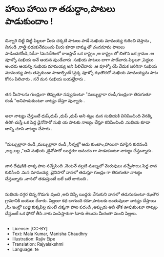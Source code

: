 # హాయి హాయి గా తడుద్దాం,పాటలు పాడుకుందాం !

##
చిన్నారి చిట్టి చిట్టి పిల్లలూ మీకు చక్కటి పాటలు పాడే సుఖియ మామయ్య గురించి చెప్తాను , వినండి ,రాత్రి పడుకునేముందు మీరు
కూడా బామ్మ తో చందమామ పాటలు పాడించుకోండి,సరేనా !మనదేశంలో రాజస్తాన్ ఒక రాష్ట్రం ,ఆ రాష్ట్రం లో బితౌన ఒక గ్రామం .ఆ
వూళ్ళో సుఖియ అనే ఆయన వుండేవారు .సుఖియ పాటలు బాగా పాడేవారు.పిల్లలూ ,పెద్దలు అందరు ఆయన్ని సుఖియ మామయ్య
అని పిలిచేవారు .ఆ వూళ్ళో యే వేడుక జరిగినా సుఖియ మామయ్య పాట తప్పకుండా పాడాల్సిందే !ప్రక్క వూళ్ళో ఝతౌరలో సుఖియ
మామయ్యను పాట కోసం పిలిచారు . సరే మన సుఖియ బయల్దేరారు .

##
తన మీసాలను గుండ్రంగా తిప్పుతూ నవ్వుకుంటూ "మబ్బుల్లారా రండీ,గుండ్రంగా తిరుగుతూ రండీ "అనిపాడుకుంటూ నాట్యం చేస్తూ వున్నారు .

##
అలా నాట్యం చేస్తుంటే ధుప్,ధుప్ ,ధుప్ ,ధుప్ అని శబ్దం మన సుఖియకి వినిపించింది వెనక్కి తిరిగి చుస్తే ఒక పెద్ద డైనోసారో సుఖి య
పాటకు నాట్యం చేస్తూ కనిపించింది .సుఖియ కూడా దాన్ని చూసి నాట్యం చేసారు .

##
"మబ్బుల్లారా రండీ ,మబ్బుల్లారా రండీ ,నీళ్ళల్లో ఆడు కుంటాం,హాయిగా మాపైన కురవండి ,లల్ల,లల్ల ,"అని సుఖియ ,డైనోసారో యిద్దరూ
ఆనందం గా పాడుకుంటూ నాట్యం చేస్తున్నారు .

##
వాన దేవుడికి వాళ్ళ పాట నచ్చేసింది .వెంటనే నల్లటి మబ్బులో మెరుపులు వచ్చేసాయి.పెద్ద వాన కురిసింది .మన మామయ్య ,డైనిసారో
వానలో తడుస్తూ గుండ్రం గా తిరుగుతూ నాట్యం చేస్తున్నారు .వానలో తడుస్తుంటే బలే బలే బాగుంది .

##
సుఖియ దగ్గర చిన్న గొడుగు వుంది ,అది విప్పి యిద్దరు వేసుకుని వానలో తడుసుకుంటూ ఝతౌర గ్రామానికి బయలు దేరారు. పిల్లలూ కథ బాగుంది కదూ,పాటలకు జంతువులూ నాట్యం చేస్తాయి ,మీ ఇంట్లో బుజ్జి కుక్కపిల్ల వుంటే చక్కగా పాట పదండి ,అప్పుడు
అది తోక ఊపుకుంటూ నాట్యం చేస్తుంటే ఒక ఫోటో తీసి నాకు పంపిస్తారుగా !నాకు తెలుసు మీరంతా మంచి పిల్లలు.

##
* License: [CC-BY]
* Text: Mala Kumar, Manisha Chaudhry
* Illustration: Rajiv Eipe
* Translation: Rajyalakshmi
* Language: te
